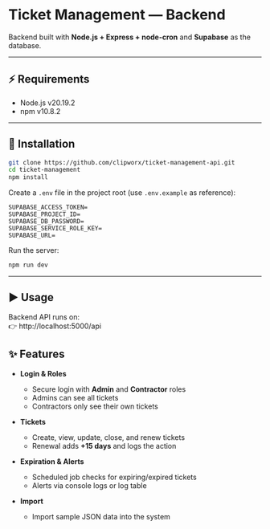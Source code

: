 # Ticket Management — Backend

Backend built with **Node.js + Express + node-cron** and **Supabase** as the database.

---

## ⚡ Requirements

- Node.js v20.19.2  
- npm v10.8.2  

---

## 🔧 Installation

```bash
git clone https://github.com/clipworx/ticket-management-api.git
cd ticket-management
npm install
```

Create a `.env` file in the project root (use `.env.example` as reference):

```env
SUPABASE_ACCESS_TOKEN=
SUPABASE_PROJECT_ID=
SUPABASE_DB_PASSWORD=
SUPABASE_SERVICE_ROLE_KEY=
SUPABASE_URL=
```

Run the server:

```bash
npm run dev
```

---

## ▶️ Usage

Backend API runs on:  
👉 http://localhost:5000/api


## ✨ Features

- **Login & Roles**
  - Secure login with **Admin** and **Contractor** roles  
  - Admins can see all tickets  
  - Contractors only see their own tickets  

- **Tickets**
  - Create, view, update, close, and renew tickets  
  - Renewal adds **+15 days** and logs the action  

- **Expiration & Alerts**
  - Scheduled job checks for expiring/expired tickets  
  - Alerts via console logs or log table  

- **Import**
  - Import sample JSON data into the system  

